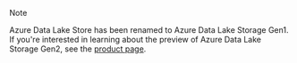 > [!NOTE]
> Azure Data Lake Store has been renamed to Azure Data Lake Storage Gen1. If you're interested in learning about the preview of Azure Data Lake Storage Gen2, see the [product page](https://aka.ms/adlsgen2-product).
> 
> 

